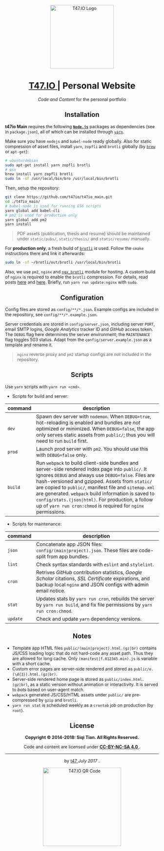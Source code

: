 <div align="center">
  <img src="https://t47.io/t47_logo.png" alt="T47.IO Logo" width="208" />
  <h1>
    <a href="https://t47.io/" taregt="_blank">
      T47.IO
    </a>
    | Personal Website
  </h1>
  <p>
    <i>Code and Content</i>
    for the personal portfolio
  </p>
</div>


<h2 align="center">Installation</h2>

**t47io Main** requires the following [**`Node.js`**](https://nodejs.org/) packages as dependencies (see in `package.json`), all of which can be installed through [`yarn`](https://yarnpkg.com/).

Make sure you have `nodejs` and `babel-node` ready globally. Also for static compression of asset files, install `yarn`, `zopfli` and `brotli` globally (by [`brew`](https://brew.sh/) or `apt-get`):

```sh
# ubuntu/debian
sudo apt-get install yarn zopfli brotli
# osx
brew install yarn zopfli brotli
sudo ln -sf /usr/local/bin/bro /usr/local/bin/brotli
```

Then, setup the repository:

```sh
git clone https://github.com/t47io/t47io_main.git
cd ./t47io_main/
# babel-node is used for running ES6 scripts
yarn global add babel-cli
# pm2 is used for production only
yarn global add pm2
yarn install
```

> PDF assets (publication, thesis and resume) should be maintained under `static/pubs/`, `static/thesis/` and `static/resume/` manually.

For **production only**, a fresh build  of [`brotli`](https://github.com/google/brotli) is used. Follow the `cmake` instructions there and link it afterwards:

```sh
sudo ln -sf ~/brotli/out/brotli /usr/local/bin/brotli
```

Also, we use `pm2`, `nginx` and [`ngx_brotli`](https://github.com/google/ngx_brotli) module for hosting. A custom build of `nginx` is required to enable the `brotli` compression. For details, read posts [here](https://www.enovate.co.uk/blog/2017/02/28/how-to-brotli-compression-with-nginx) and [here](https://afasterweb.com/2016/03/15/serving-up-brotli-with-nginx-and-jekyll/). Briefly, run `yarn run update:nginx` with `sudo`.


<h2 align="center">Configuration</h2>

Config files are stored as `config/**/*.json`. Example configs are included in the repository, see `config/**/*.example.json`.

Server credentials are stored in `config/server.json`, including server `PORT`, email SMTP logins, _Google Analytics_ tracker ID and _GitHub_ access token. The `DEBUG` flag here determines the server environment; the `MAINTENANCE` flag toggles 503 status. Adapt from the `config/server.example.json` as a template and rename it.

> `nginx` reverse proxy and `pm2` startup configs are _not_ included in the repository.


<h2 align="center">Scripts</h2>

Use `yarn` scripts with `yarn run <cmd>`.

- Scripts for build and server:

| command | description |
| --- | --- |
| `dev` | Spawn dev server with `nodemon`. When `DEBUG=true`, hot-reloading is enabled and bundles are _not_ optimized or minimized. When `DEBUG=false`, the app only serves static assets from `public/`; thus you will need to run `build` first. |
| `prod` | Launch prod server with `pm2`. You should use this with `DEBUG=false` only. |
| `build` | Run `webpack` to build client-side bundles and server-side rendered index page into `public/`. It ignores `DEBUG` and always use `DEBUG=false`. Files are hash-versioned and gzipped. Assets from `static/` are copied to `public/`, manifest file and `sitemap.xml` are generated. `webpack` build information is saved to `config/stats.(json\|html)`. For production, a follow up of `yarn run cron:chmod` is required for `nginx` permissions. |

- Scripts for maintenance:

| command | description |
| --- | --- |
| `json` | Concatenate app JSON files: `config/(main\|project).json`. These files are code-split from app bundles. |
| `lint` | Check syntax standards with `eslint` and `stylelint`. |
| `cron` | Retrives _GitHub_ contribution statistics, _Google Scholar_ citations, _SSL Certificate_ expirations, and backup local `nginx` and JSON configs with admin email notice. |
| `stat` | Updates stats by `yarn run cron`, rebuilds the server by `yarn run build`, and fix file permissions by `yarn run cron:chmod`. |
| `update` | Check and update `yarn` dependency versions. |


<h2 align="center">Notes</h2>

- Template app HTML files `public/(main|project).html.(gz|br)` contains JS/CSS loading logic that do not hard-code any asset path. Thus they are allowed for long cache. Only `(manifest|f.012345.min).js` is variable with a short cache.
- Custom error pages are server-side rendered and stored as `public/e.(\d{3}).html.(gz|br)`.
- Server-side rendered home page is stored as `public/index.html.(gz|br)`, as a static version without animation or interactivity. It is served to _bots_ based on user-agent match.
- `webpack` generated JS/CSS/HTML assets under `public/` are pre-compressed by `gzip` and `brotli`.
- `yarn run stat` is scheduled weekly as a `crontab` job on production (by `root`).


<div align="center">
  <h2>License</h2>
  <p><b>Copyright &copy; 2014-2018: Siqi Tian. All Rights Reserved.</b></p>
  <p>
    Code and content are licensed under
    <a href="https://creativecommons.org/licenses/by-nc-sa/4.0/" target="_blank">
      <b>CC-BY-NC-SA 4.0</b>
    </a>
    .
  </p>
  <hr/>
  <p>
    by
    <a href="https://t47.io/" target="_blank">
      t47
    </a>
    <i>July 2017</i>
    .
  </p>
  <img src="https://t47.io/t47_qr_code.png" alt="T47.IO QR Code" width="256" />
</div>

